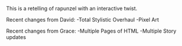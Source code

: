 This is a retelling of rapunzel with an interactive twist.

Recent changes from David:
-Total Stylistic Overhaul
-Pixel Art

Recent changes from Grace:
-Multiple Pages of HTML
-Multiple Story updates
